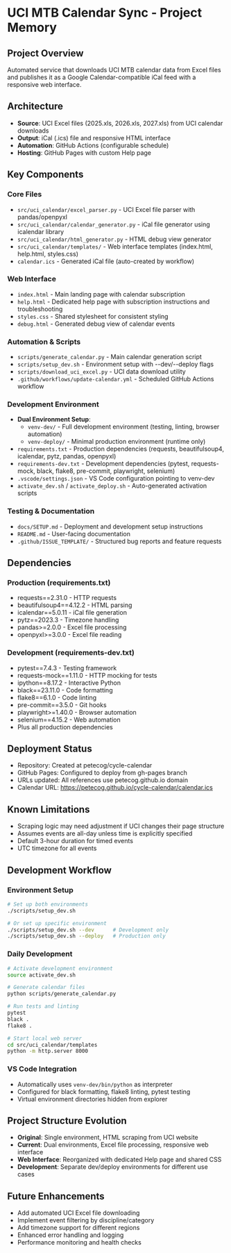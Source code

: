 # UCI MTB Calendar Sync - Project Memory

## Project Overview
Automated service that downloads UCI MTB calendar data from Excel files and publishes it as a Google Calendar-compatible iCal feed with a responsive web interface.

## Architecture
- **Source**: UCI Excel files (2025.xls, 2026.xls, 2027.xls) from UCI calendar downloads
- **Output**: iCal (.ics) file and responsive HTML interface
- **Automation**: GitHub Actions (configurable schedule)
- **Hosting**: GitHub Pages with custom Help page

## Key Components

### Core Files
- `src/uci_calendar/excel_parser.py` - UCI Excel file parser with pandas/openpyxl
- `src/uci_calendar/calendar_generator.py` - iCal file generator using icalendar library
- `src/uci_calendar/html_generator.py` - HTML debug view generator
- `src/uci_calendar/templates/` - Web interface templates (index.html, help.html, styles.css)
- `calendar.ics` - Generated iCal file (auto-created by workflow)

### Web Interface
- `index.html` - Main landing page with calendar subscription
- `help.html` - Dedicated help page with subscription instructions and troubleshooting
- `styles.css` - Shared stylesheet for consistent styling
- `debug.html` - Generated debug view of calendar events

### Automation & Scripts
- `scripts/generate_calendar.py` - Main calendar generation script
- `scripts/setup_dev.sh` - Environment setup with --dev/--deploy flags
- `scripts/download_uci_excel.py` - UCI data download utility
- `.github/workflows/update-calendar.yml` - Scheduled GitHub Actions workflow

### Development Environment
- **Dual Environment Setup**:
  - `venv-dev/` - Full development environment (testing, linting, browser automation)
  - `venv-deploy/` - Minimal production environment (runtime only)
- `requirements.txt` - Production dependencies (requests, beautifulsoup4, icalendar, pytz, pandas, openpyxl)
- `requirements-dev.txt` - Development dependencies (pytest, requests-mock, black, flake8, pre-commit, playwright, selenium)
- `.vscode/settings.json` - VS Code configuration pointing to venv-dev
- `activate_dev.sh` / `activate_deploy.sh` - Auto-generated activation scripts

### Testing & Documentation
- `docs/SETUP.md` - Deployment and development setup instructions
- `README.md` - User-facing documentation
- `.github/ISSUE_TEMPLATE/` - Structured bug reports and feature requests

## Dependencies
### Production (requirements.txt)
- requests==2.31.0 - HTTP requests
- beautifulsoup4==4.12.2 - HTML parsing  
- icalendar==5.0.11 - iCal file generation
- pytz==2023.3 - Timezone handling
- pandas>=2.0.0 - Excel file processing
- openpyxl>=3.0.0 - Excel file reading

### Development (requirements-dev.txt)
- pytest==7.4.3 - Testing framework
- requests-mock==1.11.0 - HTTP mocking for tests
- ipython==8.17.2 - Interactive Python
- black==23.11.0 - Code formatting
- flake8==6.1.0 - Code linting
- pre-commit==3.5.0 - Git hooks
- playwright>=1.40.0 - Browser automation
- selenium==4.15.2 - Web automation
- Plus all production dependencies

## Deployment Status
- Repository: Created at petecog/cycle-calendar
- GitHub Pages: Configured to deploy from gh-pages branch
- URLs updated: All references use petecog.github.io domain
- Calendar URL: https://petecog.github.io/cycle-calendar/calendar.ics

## Known Limitations
- Scraping logic may need adjustment if UCI changes their page structure
- Assumes events are all-day unless time is explicitly specified
- Default 3-hour duration for timed events
- UTC timezone for all events

## Development Workflow

### Environment Setup
```bash
# Set up both environments
./scripts/setup_dev.sh

# Or set up specific environment
./scripts/setup_dev.sh --dev      # Development only
./scripts/setup_dev.sh --deploy   # Production only
```

### Daily Development
```bash
# Activate development environment
source activate_dev.sh

# Generate calendar files
python scripts/generate_calendar.py

# Run tests and linting
pytest
black .
flake8 .

# Start local web server
cd src/uci_calendar/templates
python -m http.server 8000
```

### VS Code Integration
- Automatically uses `venv-dev/bin/python` as interpreter
- Configured for black formatting, flake8 linting, pytest testing
- Virtual environment directories hidden from explorer

## Project Structure Evolution
- **Original**: Single environment, HTML scraping from UCI website
- **Current**: Dual environments, Excel file processing, responsive web interface
- **Web Interface**: Reorganized with dedicated Help page and shared CSS
- **Development**: Separate dev/deploy environments for different use cases

## Future Enhancements
- Add automated UCI Excel file downloading
- Implement event filtering by discipline/category  
- Add timezone support for different regions
- Enhanced error handling and logging
- Performance monitoring and health checks